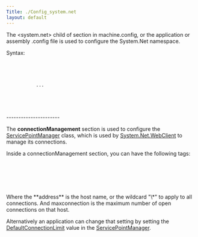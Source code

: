 ```yaml
---
Title: ./Config_system.net
layout: default
---
```


The <system.net> child of <configuration> section in machine.config, or
the application or assembly .config file is used to configure the
System.Net namespace.

Syntax:

<div class="xml">
    <pre><code>
    <configuration>
      <system.net>
         <connectionManagement>
           ...
         </connectionManagement>
      </system.net>
    </configuration>
    </code></pre>

</div>
<connectionManagement>
----------------------

The **connectionManagement** section is used to configure the
[ServicePointManager](http:/monodoc/T:System.Net.ServicePointManager)
class, which is used by
[System.Net.WebClient](http:/monodoc/T:System.Net.WebClient) to manage
its connections.

Inside a connectionManagement section, you can have the following tags:

<div class="xml">
    <pre><code>
    <connectionManagement>
      <add name="address" maxconnection="NN"/>
    </connectionManagement>
    </code></pre>

</div>
Where the **address** is the host name, or the wildcard "\*" to apply to
all connections. And maxconnection is the maximum number of open
connections on that host.

Alternatively an application can change that setting by setting the
[DefaultConnectionLimit](http:/monodoc/P:System.Net.ServicePointManager.DefaultConnectionLimit)
value in the
[ServicePointManager](http:/monodoc/T:System.Net.ServicePointManager).
